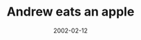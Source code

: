 ---
layout: base.njk
title : 'Andrew eats an apple' 
view_title : 'Andrew eats an apple' 
year : '2002' 
date : '2002-02-12' 
img_file : '/drawing/andreweatsanapple.png' 
html_file : 'andreweatsanapple' 
next_html : 'togoout.html' 
year_order : '24' 
permalink : "title/{{html_file}}.html"
---